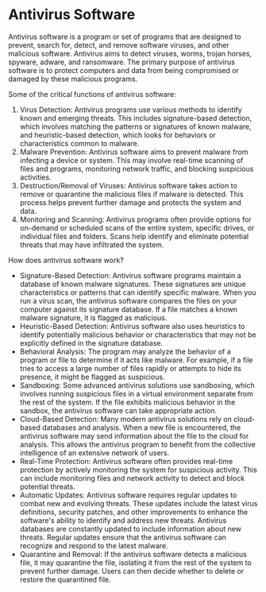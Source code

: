 # Antivirus Software

Antivirus software is a program or set of programs that are designed to prevent, search for, detect, and remove software viruses, and other malicious software. Antivirus aims to detect viruses, worms, trojan horses, spyware, adware, and ransomware. The primary purpose of antivirus software is to protect computers and data from being compromised or damaged by these malicious programs.

Some  of the critical functions of antivirus software:

1. Virus Detection: Antivirus programs use various methods to identify known and emerging threats. This includes signature-based detection, which involves matching the patterns or signatures of known malware, and heuristic-based detection, which looks for behaviors or characteristics common to malware.
2. Malware Prevention: Antivirus software aims to prevent malware from infecting a device or system. This may involve real-time scanning of files and programs, monitoring network traffic, and blocking suspicious activities.
3. Destruction/Removal of Viruses: Antivirus software takes action to remove or quarantine the malicious files if malware is detected. This process helps prevent further damage and protects the system and data.
4. Monitoring and Scanning: Antivirus programs often provide options for on-demand or scheduled scans of the entire system, specific drives, or individual files and folders. Scans help identify and eliminate potential threats that may have infiltrated the system.

How does antivirus software work?

- Signature-Based Detection: Antivirus software programs maintain a database of known malware signatures. These signatures are unique characteristics or patterns that can identify specific malware. When you run a virus scan, the antivirus software compares the files on your computer against its signature database. If a file matches a known malware signature, it is flagged as malicious.
- Heuristic-Based Detection: Antivirus software also uses heuristics to identify potentially malicious behavior or characteristics that may not be explicitly defined in the signature database.
- Behavioral Analysis: The program may analyze the behavior of a program or file to determine if it acts like malware. For example, if a file tries to access a large number of files rapidly or attempts to hide its presence, it might be flagged as suspicious.
- Sandboxing: Some advanced antivirus solutions use sandboxing, which involves running suspicious files in a virtual environment separate from the rest of the system. If the file exhibits malicious behavior in the sandbox, the antivirus software can take appropriate action.
- Cloud-Based Detection: Many modern antivirus solutions rely on cloud-based databases and analysis. When a new file is encountered, the antivirus software may send information about the file to the cloud for analysis. This allows the antivirus program to benefit from the collective intelligence of an extensive network of users.
- Real-Time Protection: Antivirus software often provides real-time protection by actively monitoring the system for suspicious activity. This can include monitoring files and network activity to detect and block potential threats.
- Automatic Updates: Antivirus software requires regular updates to combat new and evolving threats. These updates include the latest virus definitions, security patches, and other improvements to enhance the software's ability to identify and address new threats. Antivirus databases are constantly updated to include information about new threats. Regular updates ensure that the antivirus software can recognize and respond to the latest malware.
- Quarantine and Removal: If the antivirus software detects a malicious file, it may quarantine the file, isolating it from the rest of the system to prevent further damage. Users can then decide whether to delete or restore the quarantined file.


